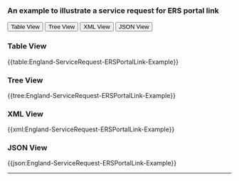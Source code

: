 ### An example to illustrate a service request for ERS portal link

<div class="tab">
 <button class="tablinks active" onclick="openTab(event, 'Table View')">Table View</button>
 <button class="tablinks" onclick="openTab(event, 'Tree View')">Tree View</button>
  <button class="tablinks" onclick="openTab(event, 'XML View')">XML View</button>
  <button class="tablinks" onclick="openTab(event, 'JSON View')">JSON View</button>
</div>
    

    
<div id="Table View" class="tabcontent" style="display:block">
  <h3>Table View</h3>
{{table:England-ServiceRequest-ERSPortalLink-Example}}
</div>
<div id="Tree View" class="tabcontent">
  <h3>Tree View</h3>
{{tree:England-ServiceRequest-ERSPortalLink-Example}}
</div>
<div id="XML View" class="tabcontent">
  <h3>XML View</h3>
{{xml:England-ServiceRequest-ERSPortalLink-Example}}
</div>
<div id="JSON View" class="tabcontent">
  <h3>JSON View</h3>
{{json:England-ServiceRequest-ERSPortalLink-Example}}
</div>

---
